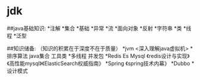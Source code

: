 # jdk
##java基础知识:
*注解
*集合
*基础
*异常
*流
*面向对象
*反射
*字符串
*类
*线程
*泛型



##知识储备: （知识的积累在于深度不在于质量）
*jvm <深入理解java虚拟机>
*排序算法 java集合 工具类 
*多线程 并发包 
*Redis Es Mysql 《redis设计与实现》《高性能mysql》《ElasticSearch权威指南》
*Spring	《spring技术内幕》
*Dubbo
*设计模式

	